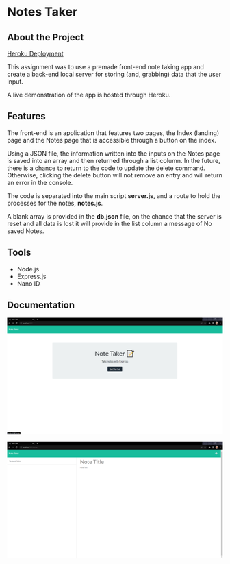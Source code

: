 # Notes Taker

## About the Project

[Heroku Deployment](https://note-taking-ex.herokuapp.com/)

This assignment was to use a premade front-end note taking app and create a back-end local server for storing (and, grabbing) data that the user input.

A live demonstration of the app is hosted through Heroku.

## Features

The front-end is an application that features two pages, the Index (landing) page and the Notes page that is accessible through a button on the index.

Using a JSON file, the information written into the inputs on the Notes page is saved into an array and then returned through a list column. In the future, there is a chance to return to the code to update the delete command. Otherwise, clicking the delete button will not remove an entry and will return an error in the console.

The code is separated into the main script **server.js**, and a route to hold the processes for the notes, **notes.js**.

A blank array is provided in the **db.json** file, on the chance that the server is reset and all data is lost it will provide in the list column a message of No saved Notes.

## Tools

* Node.js
* Express.js
* Nano ID

## Documentation

![Image of index.html](./assets/thumbnail_index.png)

![Image of notes.html](./assets/thumbnail_default.png)